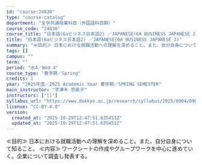 ```yaml
---
id: "course:24830"
type: "course-catalog"
department: "全学共通授業科目（外国語科目群）"
course_code: "24830"
course_title: "日本語(6aビジネス日本語2) ／JAPANESE(6A BUSINESS JAPANESE 2)"
title: "日本語(6aビジネス日本語2) ／JAPANESE(6A BUSINESS JAPANESE 2)"
summary: "≪目的≫ 日本における就職活動への理解を深めること。また、自分自身について知ること。 ≪内容≫ ワークシートの作成やグループワークを中心に進めていく。企業について調査し発表する。"
tags: []
campus: ""
term: ""
period: "水4／Wed 4"
course_type: "春学期／Spring"
credits: 1
year: "2025年度／2025 Academic Year 春学期／SPRING SEMESTER"
main_instructor: "宇津木 奈美子"
instructors: ["[]"]
syllabus_url: "https://www.dokkyo.ac.jp/research/syllabus/2025/0904/0904_24830_ja_JP.html"
license: "CC-BY-4.0"
version:
  created_at: "2025-10-29T12:47:51.635451Z"
  updated_at: "2025-10-29T12:47:51.635451Z"
---
```

≪目的≫ 日本における就職活動への理解を深めること。また、自分自身について知ること。 ≪内容≫ ワークシートの作成やグループワークを中心に進めていく。企業について調査し発表する。
